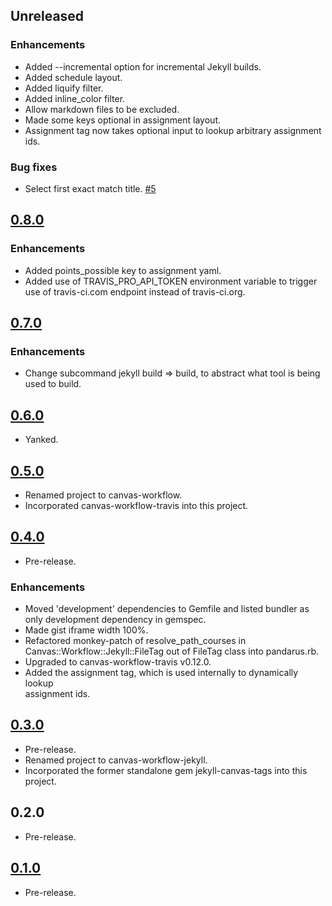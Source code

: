 ## Unreleased

### Enhancements
* Added --incremental option for incremental Jekyll builds.
* Added schedule layout.
* Added liquify filter.
* Added inline_color filter.
* Allow markdown files to be excluded.
* Made some keys optional in assignment layout.
* Assignment tag now takes optional input to lookup arbitrary assignment
  ids.

### Bug fixes
* Select first exact match title. [#5](https://github.com/jiverson002/canvas-workflow/issues/5)

## [0.8.0](https://github.com/jiverson002/canvas-workflow/releases/tag/0.8.0)

### Enhancements
* Added points_possible key to assignment yaml.
* Added use of TRAVIS\_PRO\_API\_TOKEN environment variable to trigger use of
  travis-ci.com endpoint instead of travis-ci.org.

## [0.7.0](https://github.com/jiverson002/canvas-workflow/releases/tag/0.7.0)

### Enhancements
* Change subcommand jekyll build => build, to abstract what tool is being used
  to build.

## [0.6.0](https://github.com/jiverson002/canvas-workflow/releases/tag/0.6.0)
* Yanked.

## [0.5.0](https://github.com/jiverson002/canvas-workflow/releases/tag/0.5.0)
* Renamed project to canvas-workflow.
* Incorporated canvas-workflow-travis into this project.

## [0.4.0](https://github.com/jiverson002/canvas-workflow/releases/tag/0.4.0)
* Pre-release.

### Enhancements
* Moved 'development' dependencies to Gemfile and listed bundler as only
  development dependency in gemspec.
* Made gist iframe width 100%.
* Refactored monkey-patch of resolve\_path\_courses in
  Canvas::Workflow::Jekyll::FileTag out of FileTag class into pandarus.rb.
* Upgraded to canvas-workflow-travis v0.12.0.
* Added the assignment tag, which is used internally to dynamically lookup   
  assignment ids.

## [0.3.0](https://github.com/jiverson002/canvas-workflow/releases/tag/0.3.0)
* Pre-release.
* Renamed project to canvas-workflow-jekyll.
* Incorporated the former standalone gem jekyll-canvas-tags into this project.

## 0.2.0
* Pre-release.

## [0.1.0](https://github.com/jiverson002/canvas-workflow/releases/tag/0.1.0)
* Pre-release.
